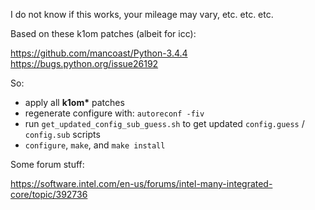 I do not know if this works, your mileage may vary, etc. etc. etc.

Based on these k1om patches (albeit for icc):

  https://github.com/mancoast/Python-3.4.4
  https://bugs.python.org/issue26192

So:

- apply all __k1om\*__ patches
- regenerate configure with: ```autoreconf -fiv```
- run ```get_updated_config_sub_guess.sh``` to get updated ```config.guess``` / ```config.sub``` scripts
- ```configure```, ```make```, and ```make install```

Some forum stuff:

  https://software.intel.com/en-us/forums/intel-many-integrated-core/topic/392736
